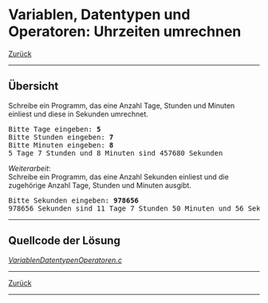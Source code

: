 # Variablen, Datentypen und Operatoren: Uhrzeiten umrechnen

[Zurück](./../Exercises.md)

---

## Übersicht

Schreibe ein Programm, das eine Anzahl Tage, Stunden und Minuten
einliest und diese in Sekunden umrechnet.

<pre>
Bitte Tage eingeben: <b>5</b>
Bitte Stunden eingeben: <b>7</b>
Bitte Minuten eingeben: <b>8</b>
5 Tage 7 Stunden und 8 Minuten sind 457680 Sekunden
</pre>


*Weiterarbeit*:<br />
Schreibe ein Programm, das eine Anzahl Sekunden einliest und die zugehörige Anzahl Tage,
Stunden und Minuten ausgibt.


<pre>
Bitte Sekunden eingeben: <b>978656</b>
978656 Sekunden sind 11 Tage 7 Stunden 50 Minuten und 56 Sekunden
</pre>


---

## Quellcode der Lösung

[*VariablenDatentypenOperatoren.c*](./VariablenDatentypenOperatoren.c)<br />


---

[Zurück](./../Exercises.md)

---

